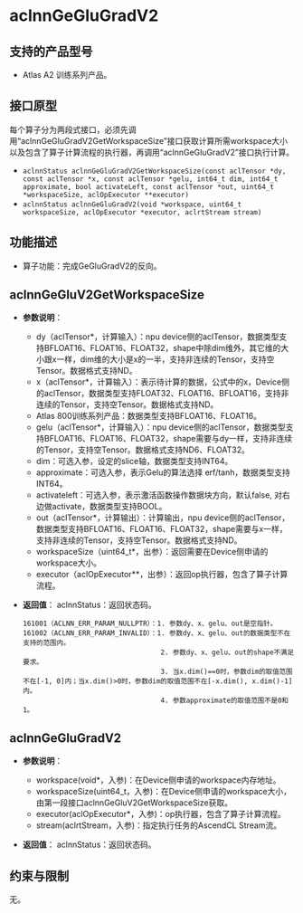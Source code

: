 # aclnnGeGluGradV2

## 支持的产品型号
- Atlas A2 训练系列产品。

## 接口原型
每个算子分为两段式接口，必须先调用“aclnnGeGluGradV2GetWorkspaceSize”接口获取计算所需workspace大小以及包含了算子计算流程的执行器，再调用“aclnnGeGluGradV2”接口执行计算。

- `aclnnStatus aclnnGeGluGradV2GetWorkspaceSize(const aclTensor *dy, const aclTensor *x, const aclTensor *gelu, int64_t dim, int64_t approximate, bool activateLeft, const aclTensor *out, uint64_t *workspaceSize, aclOpExecutor **executor)`
- `aclnnStatus aclnnGeGluGradV2(void *workspace, uint64_t workspaceSize, aclOpExecutor *executor, aclrtStream stream)`

## 功能描述
- 算子功能：完成GeGluGradV2的反向。

## aclnnGeGluV2GetWorkspaceSize
- **参数说明**：
  
  - dy（aclTensor*，计算输入）：npu device侧的aclTensor，数据类型支持BFLOAT16、FLOAT16、FLOAT32，shape中除dim维外，其它维的大小跟x一样，dim维的大小是x的一半，支持非连续的Tensor，支持空Tensor。数据格式支持ND。
  - x（aclTensor*，计算输入）：表示待计算的数据，公式中的x，Device侧的aclTensor，数据类型支持FLOAT32、FLOAT16、BFLOAT16，支持非连续的Tensor，支持空Tensor。数据格式支持ND。
  - Atlas 800训练系列产品：数据类型支持BFLOAT16、FLOAT16。
  - gelu（aclTensor*，计算输入）：npu device侧的aclTensor，数据类型支持BFLOAT16、FLOAT16、FLOAT32，shape需要与dy一样，支持非连续的Tensor，支持空Tensor。数据格式支持ND6、FLOAT32。
  - dim：可选入参，设定的slice轴，数据类型支持INT64。
  - approximate：可选入参，表示Gelu的算法选择 erf/tanh，数据类型支持INT64。
  - activateleft：可选入参，表示激活函数操作数据块方向，默认false, 对右边做activate，数据类型支持BOOL。
  - out（aclTensor*，计算输出）：计算输出，npu device侧的aclTensor，数据类型支持BFLOAT16、FLOAT16、FLOAT32，shape需要与x一样，支持非连续的Tensor，支持空Tensor。数据格式支持ND。
  - workspaceSize（uint64_t*，出参）：返回需要在Device侧申请的workspace大小。
  - executor（aclOpExecutor**，出参）：返回op执行器，包含了算子计算流程。  

- **返回值**：
  aclnnStatus：返回状态码。
  
  ```
  161001（ACLNN_ERR_PARAM_NULLPTR）：1. 参数dy、x、gelu、out是空指针。
  161002（ACLNN_ERR_PARAM_INVALID）：1. 参数dy、x、gelu、out的数据类型不在支持的范围内。
                                    2. 参数dy、x、gelu、out的shape不满足要求。
                                    3. 当x.dim()==0时，参数dim的取值范围不在[-1, 0]内；当x.dim()>0时，参数dim的取值范围不在[-x.dim(), x.dim()-1]内。
                                    4. 参数approximate的取值范围不是0和1。
  ```

## aclnnGeGluGradV2
- **参数说明**：
  - workspace(void*，入参)：在Device侧申请的workspace内存地址。
  - workspaceSize(uint64_t，入参)：在Device侧申请的workspace大小，由第一段接口aclnnGeGluV2GetWorkspaceSize获取。
  - executor(aclOpExecutor*，入参)：op执行器，包含了算子计算流程。
  - stream(aclrtStream，入参)：指定执行任务的AscendCL Stream流。

- **返回值**：
  aclnnStatus：返回状态码。

## 约束与限制
无。
